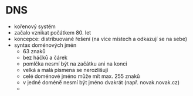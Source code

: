 # DNS
- kořenový systém
- začalo vznikat počátkem 80. let
- koncepce: distribuované řešení (na více místech a odkazují se na sebe) 
- syntax doménových jmén
  - 63 znaků
  - bez háčků a čárek
  - pomlčka nesmí být na začátku ani na konci
  - velká a malá písmena se nerozlišují
  - celé doménové jméno může mít max. 255 znaků
  - v jedné doméně nesmí být jméno dvakrát (např. novak.novak.cz)
  -
